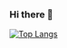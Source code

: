 ### Hi there 👋

[![Top Langs](https://github-readme-stats.vercel.app/api/top-langs/?username=LukasVoeller&langs_count=8)](https://github.com/anuraghazra/github-readme-stats)

<!--
**LukasVoeller/LukasVoeller** is a ✨ _special_ ✨ repository because its `README.md` (this file) appears on your GitHub profile.

Here are some ideas to get you started:

- 🔭 I’m currently working on ...
- 🌱 I’m currently learning ...
- 👯 I’m looking to collaborate on ...
- 🤔 I’m looking for help with ...
- 💬 Ask me about ...
- 📫 How to reach me: ...
- 😄 Pronouns: ...
- ⚡ Fun fact: ...
-->
